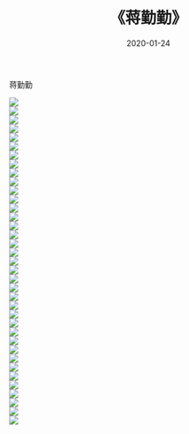 ﻿---
layout: post
title:  《蒋勤勤》
date:   2020-01-24
img: http://img.660000.xyz/Sharelink/壁纸/明星魅力/华人明星/蒋勤勤/000.jpg
categories: [美女, 清纯, 唯美]
---

蒋勤勤

 ![](http://img.660000.xyz/Sharelink/壁纸/明星魅力/华人明星/蒋勤勤/001.jpg) <br>![](http://img.660000.xyz/Sharelink/壁纸/明星魅力/华人明星/蒋勤勤/002.jpg) <br>![](http://img.660000.xyz/Sharelink/壁纸/明星魅力/华人明星/蒋勤勤/003.jpg) <br>![](http://img.660000.xyz/Sharelink/壁纸/明星魅力/华人明星/蒋勤勤/004.jpg) <br>![](http://img.660000.xyz/Sharelink/壁纸/明星魅力/华人明星/蒋勤勤/005.jpg) <br>![](http://img.660000.xyz/Sharelink/壁纸/明星魅力/华人明星/蒋勤勤/006.jpg) <br>![](http://img.660000.xyz/Sharelink/壁纸/明星魅力/华人明星/蒋勤勤/007.jpg) <br>![](http://img.660000.xyz/Sharelink/壁纸/明星魅力/华人明星/蒋勤勤/008.jpg) <br>![](http://img.660000.xyz/Sharelink/壁纸/明星魅力/华人明星/蒋勤勤/009.jpg) <br>![](http://img.660000.xyz/Sharelink/壁纸/明星魅力/华人明星/蒋勤勤/010.jpg) <br>![](http://img.660000.xyz/Sharelink/壁纸/明星魅力/华人明星/蒋勤勤/011.jpg) <br>![](http://img.660000.xyz/Sharelink/壁纸/明星魅力/华人明星/蒋勤勤/012.jpg) <br>![](http://img.660000.xyz/Sharelink/壁纸/明星魅力/华人明星/蒋勤勤/013.jpg) <br>![](http://img.660000.xyz/Sharelink/壁纸/明星魅力/华人明星/蒋勤勤/014.jpg) <br>![](http://img.660000.xyz/Sharelink/壁纸/明星魅力/华人明星/蒋勤勤/015.jpg) <br>![](http://img.660000.xyz/Sharelink/壁纸/明星魅力/华人明星/蒋勤勤/016.jpg) <br>![](http://img.660000.xyz/Sharelink/壁纸/明星魅力/华人明星/蒋勤勤/017.jpg) <br>![](http://img.660000.xyz/Sharelink/壁纸/明星魅力/华人明星/蒋勤勤/018.jpg) <br>![](http://img.660000.xyz/Sharelink/壁纸/明星魅力/华人明星/蒋勤勤/019.jpg) <br>![](http://img.660000.xyz/Sharelink/壁纸/明星魅力/华人明星/蒋勤勤/020.jpg) <br>![](http://img.660000.xyz/Sharelink/壁纸/明星魅力/华人明星/蒋勤勤/021.jpg) <br>![](http://img.660000.xyz/Sharelink/壁纸/明星魅力/华人明星/蒋勤勤/022.jpg) <br>![](http://img.660000.xyz/Sharelink/壁纸/明星魅力/华人明星/蒋勤勤/023.jpg) <br>![](http://img.660000.xyz/Sharelink/壁纸/明星魅力/华人明星/蒋勤勤/024.jpg) <br>![](http://img.660000.xyz/Sharelink/壁纸/明星魅力/华人明星/蒋勤勤/025.jpg) <br>![](http://img.660000.xyz/Sharelink/壁纸/明星魅力/华人明星/蒋勤勤/026.jpg) <br>![](http://img.660000.xyz/Sharelink/壁纸/明星魅力/华人明星/蒋勤勤/027.jpg) <br>![](http://img.660000.xyz/Sharelink/壁纸/明星魅力/华人明星/蒋勤勤/028.jpg) <br>![](http://img.660000.xyz/Sharelink/壁纸/明星魅力/华人明星/蒋勤勤/029.jpg) <br>![](http://img.660000.xyz/Sharelink/壁纸/明星魅力/华人明星/蒋勤勤/030.jpg) <br>![](http://img.660000.xyz/Sharelink/壁纸/明星魅力/华人明星/蒋勤勤/031.jpg) <br>![](http://img.660000.xyz/Sharelink/壁纸/明星魅力/华人明星/蒋勤勤/032.jpg) <br>![](http://img.660000.xyz/Sharelink/壁纸/明星魅力/华人明星/蒋勤勤/033.jpg) <br>![](http://img.660000.xyz/Sharelink/壁纸/明星魅力/华人明星/蒋勤勤/034.jpg) <br>![](http://img.660000.xyz/Sharelink/壁纸/明星魅力/华人明星/蒋勤勤/035.jpg) <br>![](http://img.660000.xyz/Sharelink/壁纸/明星魅力/华人明星/蒋勤勤/036.jpg) <br>![](http://img.660000.xyz/Sharelink/壁纸/明星魅力/华人明星/蒋勤勤/037.jpg) <br>